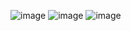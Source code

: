 ![image](https://user-images.githubusercontent.com/73188898/155958084-2c6c0e1d-ab01-451c-8529-88f1e569d9ba.png)
![image](https://user-images.githubusercontent.com/73188898/155958105-54b26f34-8d6c-48b6-bc3f-90e088bb4eb4.png)
![image](https://user-images.githubusercontent.com/73188898/155958129-b63986dc-131d-44a1-90b2-f81c7458c2dd.png)
